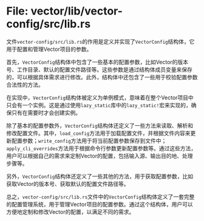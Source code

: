 # File: vector/lib/vector-config/src/lib.rs

文件`vector-config/src/lib.rs`的作用是定义并实现了`VectorConfig`结构体，它用于配置和管理Vector项目的参数。

首先，`VectorConfig`结构体中包含了一些基本的配置参数，比如Vector的版本号、工作目录、默认的配置文件路径等。这些参数是通过结构体成员变量来保存的，可以根据具体需求进行修改。此外，结构体中还包含了一些用于校验配置参数合法性的方法。

在实现中，`VectorConfig`结构体被定义为单例模式，意味着在整个Vector项目中只会有一个实例。这是通过使用`lazy_static`库中的`lazy_static!`宏来实现的，确保只有在需要时才会创建实例。

除了基本的配置参数外，`VectorConfig`结构体还定义了一些方法来读取、解析和修改配置文件。其中，`load_config`方法用于加载配置文件，并根据文件内容来更新配置参数；`write_config`方法用于将当前配置参数保存到文件中；`apply_cli_overrides`方法用于根据命令行参数更新配置参数等。通过这些方法，用户可以根据自己的需求来定制Vector的配置，包括输入源、输出目的地、处理步骤等。

另外，`VectorConfig`结构体还定义了一些其他的方法，用于获取配置参数，比如获取Vector的版本号、获取默认的配置文件路径等。

总之，`vector-config/src/lib.rs`文件中的`VectorConfig`结构体定义了一套完整的配置管理系统，用于管理Vector项目的配置参数。通过这个结构体，用户可以方便地定制和修改Vector的配置，以满足不同的需求。

